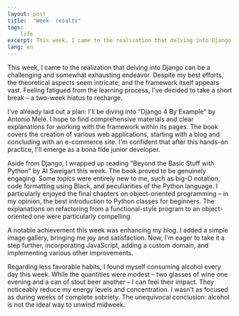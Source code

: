 ```yaml
---
layout: post
title:  "Week  results"
tags: 
    life
excerpt: This week, I came to the realization that delving into Django can be a challenging
lang: en
---
```

This week, I came to the realization that delving into Django can be a challenging and somewhat exhausting endeavor. Despite my best efforts, the theoretical aspects seem intricate, and the framework itself appears vast. Feeling fatigued from the learning process, I've decided to take a short break – a two-week hiatus to recharge.

I've already laid out a plan: I'll be diving into "Django 4 By Example" by Antonio Melé. I hope to find comprehensive materials and clear explanations for working with the framework within its pages. The book covers the creation of various web applications, starting with a blog and concluding with an e-commerce site. I'm confident that after this hands-on practice, I'll emerge as a bona fide junior developer.

Aside from Django, I wrapped up reading "Beyond the Basic Stuff with Python" by Al Sweigart this week. The book proved to be genuinely engaging. Some topics were entirely new to me, such as big-O notation, code formatting using Black, and peculiarities of the Python language. I particularly enjoyed the final chapters on object-oriented programming – in my opinion, the best introduction to Python classes for beginners. The explanations on refactoring from a functional-style program to an object-oriented one were particularly compelling.

A notable achievement this week was enhancing my blog. I added a simple image gallery, bringing me joy and satisfaction. Now, I'm eager to take it a step further, incorporating JavaScript, adding a custom domain, and implementing various other improvements.

Regarding less favorable habits, I found myself consuming alcohol every day this week. While the quantities were modest – two glasses of wine one evening and a can of stout beer another – I can feel their impact. They noticeably reduce my energy levels and concentration. I wasn't as focused as during weeks of complete sobriety. The unequivocal conclusion: alcohol is not the ideal way to unwind midweek.
